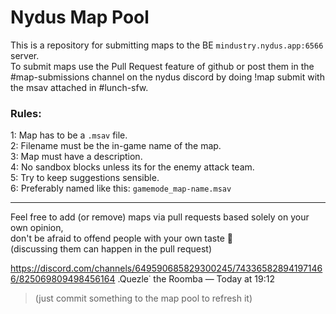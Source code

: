 # Nydus Map Pool

This is a repository for submitting maps to the BE `mindustry.nydus.app:6566` server.<br>
To submit maps use the Pull Request feature of github or post them in the #map-submissions channel on the nydus discord by doing !map submit with the msav attached in #lunch-sfw.

### Rules:

1: Map has to be a `.msav` file.<br>
2: Filename must be the in-game name of the map.<br>
3: Map must have a description.<br>
4: No sandbox blocks unless its for the enemy attack team.<br>
5: Try to keep suggestions sensible.<br>
6: Preferably named like this: `gamemode_map-name.msav`

---

Feel free to add (or remove) maps via pull requests based solely on your own opinion,<br>
don't be afraid to offend people with your own taste :slightly_smiling_face:<br>
(discussing them can happen in the pull request)

https://discord.com/channels/649590685829300245/743365828941971466/825069809498456164
.Quezle˙ the Roomba — Today at 19:12
> (just commit something to the map pool to refresh it)

